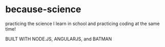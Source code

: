 because-science
===============

practicing the science I learn in school and practicing coding at the same time!

BUILT WITH NODE.JS, ANGULARJS, and BATMAN